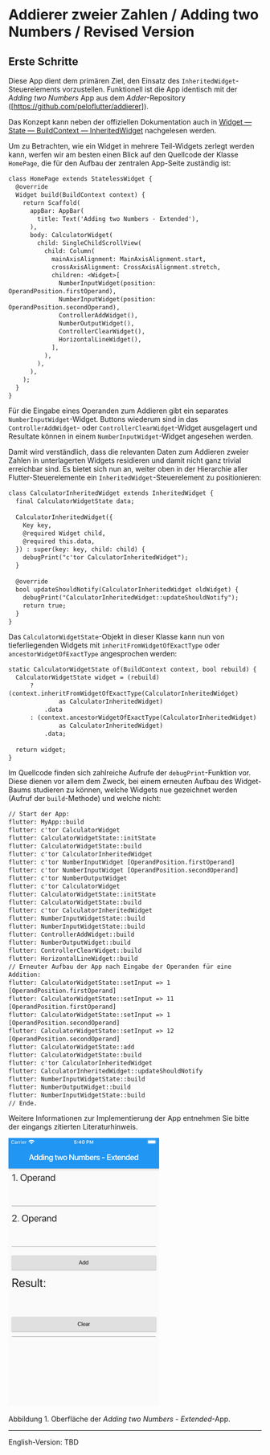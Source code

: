# Addierer zweier Zahlen / Adding two Numbers / Revised Version

## Erste Schritte

Diese App dient dem primären Ziel, den Einsatz des `InheritedWidget`-Steuerelements vorzustellen.
Funktionell ist die App identisch mit der *Adding two Numbers* App aus dem *Adder*-Repository
([https://github.com/peloflutter/addierer]).

Das Konzept kann neben der offiziellen Dokumentation auch in [Widget — State — BuildContext — InheritedWidget](https://medium.com/flutter-community/widget-state-buildcontext-inheritedwidget-898d671b7956) nachgelesen werden.

Um zu Betrachten, wie ein Widget in mehrere Teil-Widgets zerlegt werden kann, werfen wir am besten einen Blick auf den Quellcode der Klasse `HomePage`,
die für den Aufbau der zentralen App-Seite zuständig ist:

```
class HomePage extends StatelessWidget {
  @override
  Widget build(BuildContext context) {
    return Scaffold(
      appBar: AppBar(
        title: Text('Adding two Numbers - Extended'),
      ),
      body: CalculatorWidget(
        child: SingleChildScrollView(
          child: Column(
            mainAxisAlignment: MainAxisAlignment.start,
            crossAxisAlignment: CrossAxisAlignment.stretch,
            children: <Widget>[
              NumberInputWidget(position: OperandPosition.firstOperand),
              NumberInputWidget(position: OperandPosition.secondOperand),
              ControllerAddWidget(),
              NumberOutputWidget(),
              ControllerClearWidget(),
              HorizontalLineWidget(),
            ],
          ),
        ),
      ),
    );
  }
}
```

Für die Eingabe eines Operanden zum Addieren gibt ein separates `NumberInputWidget`-Widget. Buttons wiederum sind in das `ControllerAddWidget`- oder `ControllerClearWidget`-Widget ausgelagert und Resultate 
können in einem `NumberInputWidget`-Widget angesehen werden.

Damit wird verständlich, dass die relevanten Daten zum Addieren zweier Zahlen in unterlagerten Widgets residieren und damit nicht ganz trivial erreichbar sind. Es bietet sich nun an,
weiter oben in der Hierarchie aller Flutter-Steuerelemente ein `InheritedWidget`-Steuerelement zu positionieren:

```
class CalculatorInheritedWidget extends InheritedWidget {
  final CalculatorWidgetState data;

  CalculatorInheritedWidget({
    Key key,
    @required Widget child,
    @required this.data,
  }) : super(key: key, child: child) {
    debugPrint("c'tor CalculatorInheritedWidget");
  }

  @override
  bool updateShouldNotify(CalculatorInheritedWidget oldWidget) {
    debugPrint("CalculatorInheritedWidget::updateShouldNotify");
    return true;
  }
}
```

Das `CalculatorWidgetState`-Objekt in dieser Klasse kann nun von tieferliegenden Widgets mit `inheritFromWidgetOfExactType` oder `ancestorWidgetOfExactType` angesprochen werden:

```
static CalculatorWidgetState of(BuildContext context, bool rebuild) {
  CalculatorWidgetState widget = (rebuild)
      ? (context.inheritFromWidgetOfExactType(CalculatorInheritedWidget)
              as CalculatorInheritedWidget)
          .data
      : (context.ancestorWidgetOfExactType(CalculatorInheritedWidget)
              as CalculatorInheritedWidget)
          .data;

  return widget;
}
```

Im Quellcode finden sich zahlreiche Aufrufe der `debugPrint`-Funktion vor. Diese dienen vor allem dem Zweck, bei einem erneuten Aufbau des Widget-Baums studieren zu können,
welche Widgets nue gezeichnet werden (Aufruf der `build`-Methode) und welche nicht:

```
// Start der App:
flutter: MyApp::build
flutter: c'tor CalculatorWidget
flutter: CalculatorWidgetState::initState
flutter: CalculatorWidgetState::build
flutter: c'tor CalculatorInheritedWidget
flutter: c'tor NumberInputWidget [OperandPosition.firstOperand]
flutter: c'tor NumberInputWidget [OperandPosition.secondOperand]
flutter: c'tor NumberOutputWidget
flutter: c'tor CalculatorWidget
flutter: CalculatorWidgetState::initState
flutter: CalculatorWidgetState::build
flutter: c'tor CalculatorInheritedWidget
flutter: NumberInputWidgetState::build
flutter: NumberInputWidgetState::build
flutter: ControllerAddWidget::build
flutter: NumberOutputWidget::build
flutter: ControllerClearWidget::build
flutter: HorizontalLineWidget::build
// Erneuter Aufbau der App nach Eingabe der Operanden für eine Addition:
flutter: CalculatorWidgetState::setInput => 1 [OperandPosition.firstOperand]
flutter: CalculatorWidgetState::setInput => 11 [OperandPosition.firstOperand]
flutter: CalculatorWidgetState::setInput => 1 [OperandPosition.secondOperand]
flutter: CalculatorWidgetState::setInput => 12 [OperandPosition.secondOperand]
flutter: CalculatorWidgetState::add
flutter: CalculatorWidgetState::build
flutter: c'tor CalculatorInheritedWidget
flutter: CalculatorInheritedWidget::updateShouldNotify
flutter: NumberInputWidgetState::build
flutter: NumberOutputWidget::build
flutter: NumberInputWidgetState::build
// Ende.
```

Weitere Informationen zur Implementierung der App entnehmen Sie bitte der eingangs zitierten Literaturhinweis.

<img src="assets/simple_adder_extended.png" width="300">

Abbildung 1. Oberfläche der *Adding two Numbers - Extended*-App.

***

English-Version: TBD
